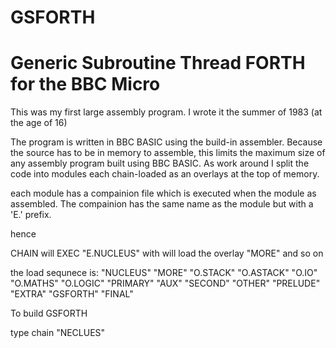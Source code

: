 # GSFORTH
Generic Subroutine Thread FORTH for the BBC Micro
=================================================

This was my first large assembly program. I wrote it the summer of 1983 (at the age of 16)

The program is written in BBC BASIC using the build-in assembler. Because the source has to be in memory to assemble, this limits the maximum size of any assembly program built using BBC BASIC. As work around I split the code into modules each chain-loaded as an overlays at the top of memory.

each module has a compainion file which is executed when the module as assembled. The compainion has the same name as the module but with a 'E.' prefix.

hence 

CHAIN 
will EXEC "E.NUCLEUS"
with will load the overlay "MORE" and so on

the load sequnece is:
"NUCLEUS"
"MORE"
"O.STACK"
"O.ASTACK"
"O.IO"
"O.MATHS"
"O.LOGIC"
"PRIMARY"
"AUX"
"SECOND"
"OTHER"
"PRELUDE"
"EXTRA"
"GSFORTH"
"FINAL"

To build GSFORTH

type
chain "NECLUES"




